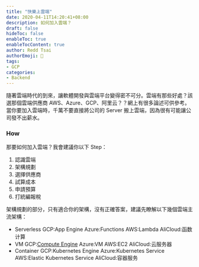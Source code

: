 ```yaml
---
title: "快樂上雲端"
date: 2020-04-11T14:20:41+08:00
description: 如何加入雲端？
draft: false
hideToc: false
enableToc: true
enableTocContent: true
author: Redd Tsai
authorEmoji: 🐔
tags:
- GCP
categories:
- Backend
---
```


隨著雲端時代的到來，讓軟體開發與雲端平台變得密不可分。雲端有那些好處？該選那個雲端供應商 AWS、Azure、GCP、阿里云？？網上有很多論述可供參考。當你要加入雲端時，千萬不要直接將公司的 Server 搬上雲端，因為很有可能讓公司發不出薪水。

### How

那要如何加入雲端？我會建議你以下 Step：
1. 認識雲端
2. 架構規劃
3. 選擇供應商
4. 試算成本
5. 申請預算
6. 打統編報稅


架構規劃的部分，只有適合你的架構，沒有正確答案，建議先瞭解以下幾個雲端主流架構：
- Serverless
    GCP:App Engine
    Azure:Functions
    AWS:Lambda
    AliCloud:函数计算
- VM
    GCP:[Compute Engine](https://reddtsai.github.io/zh/posts/gcp_computeengine/)
    Azure:VM
    AWS:EC2
    AliCloud:云服务器
- Container
    GCP:Kubernetes Engine
    Azure:Kubernetes Service
    AWS:Elastic Kubernetes Service
    AliCloud:容器服务
